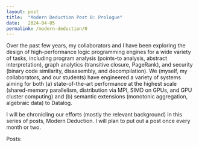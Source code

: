 ```yaml
---
layout: post
title:  "Modern Deduction Post 0: Prologue"
date:   2024-04-05
permalink: /modern-deduction/0
---
```


Over the past few years, my collaborators and I have been exploring
the design of high-performance logic programming engines for a wide
variety of tasks, including program analysis (points-to analysis,
abstract interpretation), graph analytics (transitive closure,
PageRank), and security (binary code similarity, disassembly, and
decompilation). We (myself, my collaborators, and our students) have
engineered a variety of systems aiming for both (a) state-of-the-art
performance at the highest scale (shared-memory parallelism,
distribution via MPI, SIMD on GPUs, and GPU cluster computing) and (b)
semantic extensions (monotonic aggregation, algebraic data) to
Datalog.

I will be chronicling our efforts (mostly the relevant background) in
this series of posts, Modern Deduction. I will plan to put out a post
once every month or two.

Posts:

